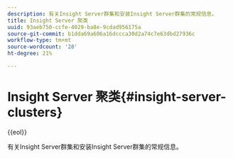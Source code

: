 ```yaml
---
description: 有关Insight Server群集和安装Insight Server群集的常规信息。
title: Insight Server 聚类
uuid: 93aeb750-ccfe-4029-ba8e-9cdad956175a
source-git-commit: b1dda69a606a16dccca30d2a74c7e63dbd27936c
workflow-type: tm+mt
source-wordcount: '28'
ht-degree: 21%

---
```



# Insight Server 聚类{#insight-server-clusters}

{{eol}}

有关Insight Server群集和安装Insight Server群集的常规信息。

